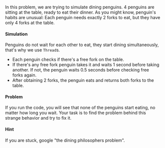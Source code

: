 <p>In this problem, we are trying to simulate dining penguins. 4 penguins are sitting at the table, ready to eat their dinner. As you might know, penguin's habits are unusual: Each penguin needs exactly 2 forks to eat, but they have only 4 forks at the table.</p>
<h4 id="simulation">Simulation</h4>
<p>Penguins do not wait for each other to eat, they start dining simultaneously, that's why we use <code>Thread</code>s.</p>
<ul>
<li>Each penguin checks if there's a free fork on the table.</li>
<li>If there's any free fork penguin takes it and waits 1 second before taking another. If not, the penguin waits 0.5 seconds before checking free forks again.</li>
<li>After obtaining 2 forks, the penguin eats and returns both forks to the table.</li>
</ul>
<h4 id="problem">Problem</h4>
<p>If you run the code, you will see that none of the penguins start eating, no matter how long you wait. Your task is to find the problem behind this strange behavior and try to fix it.</p>
<h4 id="hint">Hint</h4>
<p>If you are stuck, google "the dining philosophers problem".</p></div>
</div><!---->
<!---->
</jhi-programming-exercise-instructions><!---->
